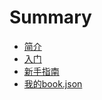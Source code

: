 # Summary

* [简介](README.md)
* [入门](first/01.md)
* [新手指南](first/02.md)
* [我的book.json](first/03.md)

